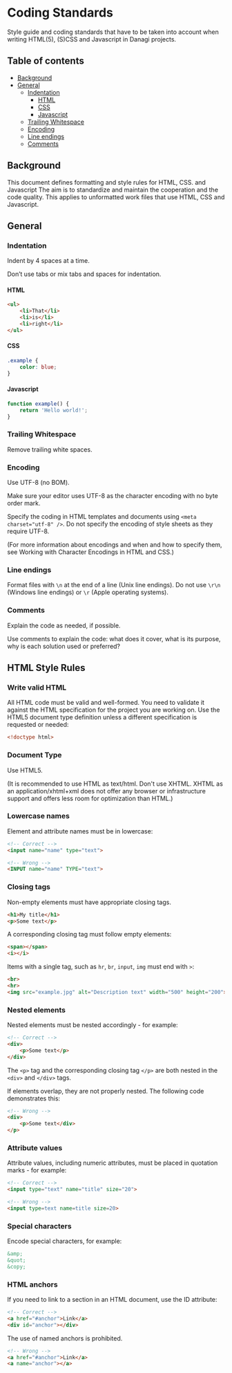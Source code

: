 # Coding Standards
Style guide and coding standards that have to be taken into account when writing HTML(5), (S)CSS and Javascript in Danagi projects.

## Table of contents

- [Background](#background)
- [General](#general)
    - [Indentation](#indentation)
        - [HTML](#html)
        - [CSS](#css)
        - [Javascript](#javascript)
    - [Trailing Whitespace](#trailing-whitespace)
    - [Encoding](#encoding)
    - [Line endings](#line-endings)
    - [Comments](#comments)

## Background
This document defines formatting and style rules for HTML, CSS. and Javascript The aim is to standardize and maintain the cooperation and the code quality. This applies to unformatted work files that use HTML, CSS and Javascript.

## General

### Indentation

Indent by 4 spaces at a time.

Don’t use tabs or mix tabs and spaces for indentation.

#### HTML
```html
<ul>
    <li>That</li>
    <li>is</li>
    <li>right</li>
</ul>
```

#### CSS
```css
.example {
    color: blue;
}
```

#### Javascript
```javascript
function example() {
    return 'Hello world!';
}
```

### Trailing Whitespace
Remove trailing white spaces.

### Encoding

Use UTF-8 (no BOM).

Make sure your editor uses UTF-8 as the character encoding with no byte order mark.

Specify the coding in HTML templates and documents using `<meta charset="utf-8" />`. Do not specify the encoding of style sheets as they require UTF-8.

(For more information about encodings and when and how to specify them, see Working with Character Encodings in HTML and CSS.)

### Line endings

Format files with `\n` at the end of a line (Unix line endings). Do not use `\r\n` (Windows line endings) or `\r` (Apple operating systems).

### Comments

Explain the code as needed, if possible.

Use comments to explain the code: what does it cover, what is its purpose, why is each solution used or preferred?

## HTML Style Rules

### Write valid HTML

All HTML code must be valid and well-formed. You need to validate it against the HTML specification for the project you are working on. Use the HTML5 document type definition unless a different specification is requested or needed:

```html
<!doctype html>
```

### Document Type

Use HTML5.

(It is recommended to use HTML as text/html. Don't use XHTML. XHTML as an application/xhtml+xml does not offer any browser or infrastructure support and offers less room for optimization than HTML.)

### Lowercase names

Element and attribute names must be in lowercase:

```html
<!-- Correct -->
<input name="name" type="text">
```
```html
<!-- Wrong -->
<INPUT name="name" TYPE="text">
```

### Closing tags

Non-empty elements must have appropriate closing tags.

```html
<h1>My title</h1>
<p>Some text</p>
``` 

A corresponding closing tag must follow empty elements:

```html
<span></span>
<i></i>
```

Items with a single tag, such as `hr`, `br`, `input`, `img` must end with `>`:

```html
<br>
<hr>
<img src="example.jpg" alt="Description text" width="500" height="200">
```

### Nested elements

Nested elements must be nested accordingly - for example:

```html
<!-- Correct -->
<div>
    <p>Some text</p>
</div>
```

The `<p>` tag and the corresponding closing tag `</p>` are both nested in the `<div>` and `</div>` tags.

If elements overlap, they are not properly nested. The following code demonstrates this:

```html
<!-- Wrong -->
<div>
    <p>Some text</div>
</p>
```

### Attribute values

Attribute values, including numeric attributes, must be placed in quotation marks - for example:

```html
<!-- Correct -->
<input type="text" name="title" size="20">

<!-- Wrong -->
<input type=text name=title size=20>
```

### Special characters

Encode special characters, for example:

```html
&amp;
&quot;
&copy;
```

### HTML anchors

If you need to link to a section in an HTML document, use the ID attribute:

```html
<!-- Correct -->
<a href="#anchor">Link</a>
<div id="anchor"></div>
```

The use of named anchors is prohibited.

```html
<!-- Wrong -->
<a href="#anchor">Link</a>
<a name="anchor"></a>
```

